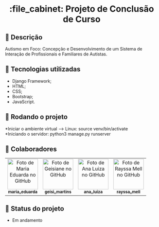 <h1 align="center">:file_cabinet: Projeto de Conclusão de Curso </h1>

## :memo: Descrição
Autismo em Foco: Concepção e Desenvolvimento de um Sistema de Interação de Profissionais e Familiares de Autistas.

## :wrench: Tecnologias utilizadas
* Django Framework;
* HTML;
* CSS;
* Bootstrap;
* JavaScript.

## :rocket: Rodando o projeto
*Iniciar o ambiente virtual --> Linux: source venv/bin/activate <br> 
*Iniciando o servidor: python3 manage.py runserver

## :handshake: Colaboradores
<table>
  <tr>
    <td align="center">
      <a href="https://github.com/eduarda159">
        <img src="https://avatars.githubusercontent.com/u/60708697?v=4" width="100px;" alt="Foto de Maria Eduarda no GitHub"/><br>
        <sub>
          <b>maria_eduarda</b>
        </sub>
      </a>
    </td>
   <td align="center">
      <a href="https://github.com/geisiimartins">
        <img src="https://avatars.githubusercontent.com/u/115662879?v=4" width="100px;" alt="Foto de Geisiane no GitHub"/><br>
        <sub>
          <b>geisi_martins</b>
        </sub>
      </a>
    </td>
  <td align="center">
      <a href="https://github.com/anagavas">
        <img src="https://avatars.githubusercontent.com/u/60942635?v=4" width="100px;" alt="Foto de Ana Luiza no GitHub"/><br>
        <sub>
          <b>ana_luiza</b>
        </sub>
      </a>
    </td>
 <td align="center">
      <a href="https://github.com/rayssamell">
        <img src="https://avatars.githubusercontent.com/u/60720014?v=4" width="100px;" alt="Foto de Rayssa Mell no GitHub"/><br>
        <sub>
          <b>rayssa_mell</b>
        </sub>
      </a>
    </td>
  </tr>
</table>

## :dart: Status do projeto
* Em andamento
